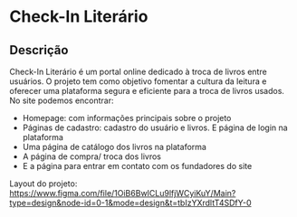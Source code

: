 # Check-In Literário

## Descrição

Check-In Literário é um portal online dedicado à troca de livros entre usuários. O projeto tem como objetivo fomentar a cultura da leitura e oferecer uma plataforma segura e eficiente para a troca de livros usados. No site podemos encontrar: 
- Homepage: com informações principais sobre o projeto
- Páginas de cadastro:  cadastro do usuário e livros. E página de login na plataforma
- Uma página de catálogo dos livros na plataforma
- A página de compra/ troca dos livros
- E a página para entrar em contato com os fundadores do site


Layout do projeto: 
<br>
https://www.figma.com/file/1OiB6BwICLu9lfjWCyiKuY/Main?type=design&node-id=0-1&mode=design&t=tbIzYXrdltT4SDfY-0
